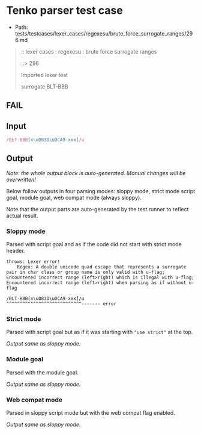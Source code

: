 # Tenko parser test case

- Path: tests/testcases/lexer_cases/regexesu/brute_force_surrogate_ranges/296.md

> :: lexer cases : regexesu : brute force surrogate ranges
>
> ::> 296
>
> Imported lexer test
>
> surrogate BLT-BBB

## FAIL

## Input

`````js
/BLT-BBB[x\uD83D\uDCA9-xxx]/u
`````

## Output

_Note: the whole output block is auto-generated. Manual changes will be overwritten!_

Below follow outputs in four parsing modes: sloppy mode, strict mode script goal, module goal, web compat mode (always sloppy).

Note that the output parts are auto-generated by the test runner to reflect actual result.

### Sloppy mode

Parsed with script goal and as if the code did not start with strict mode header.

`````
throws: Lexer error!
    Regex: A double unicode quad escape that represents a surrogate pair in char class or group name is only valid with u-flag; Encountered incorrect range (left>right) which is illegal with u-flag; Encountered incorrect range (left>right) when parsing as if without u-flag

/BLT-BBB[x\uD83D\uDCA9-xxx]/u
^^^^^^^^^^^^^^^^^^^^^^^^^^^^------- error
`````

### Strict mode

Parsed with script goal but as if it was starting with `"use strict"` at the top.

_Output same as sloppy mode._

### Module goal

Parsed with the module goal.

_Output same as sloppy mode._

### Web compat mode

Parsed in sloppy script mode but with the web compat flag enabled.

_Output same as sloppy mode._
